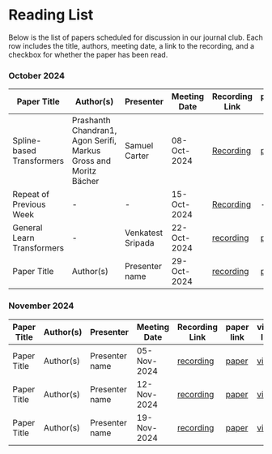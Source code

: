 # Reading List

Below is the list of papers scheduled for discussion in our journal club. Each row includes the title, authors, meeting date, a link to the recording, and a checkbox for whether the paper has been read.

### October 2024

| Paper Title       | Author(s)           | Presenter | Meeting Date | Recording Link              | paper link | video link | Prerequisites   |
|-------------------|---------------------|-----------|---------------|----------------------------|------------|------------|--------|
| Spline-based Transformers     | Prashanth Chandran1, Agon Serifi, Markus Gross and Moritz Bächer | Samuel Carter | 08-Oct-2024  | [Recording](https://surreyac-my.sharepoint.com/:v:/g/personal/sc02949_surrey_ac_uk/ERJuO31i2N9AmM5kTET4lQQBvCGfqaC7sOVMSOm0Cp8OLQ?nav=eyJyZWZlcnJhbEluZm8iOnsicmVmZXJyYWxBcHAiOiJPbmVEcml2ZUZvckJ1c2luZXNzIiwicmVmZXJyYWxBcHBQbGF0Zm9ybSI6IldlYiIsInJlZmVycmFsTW9kZSI6InZpZXciLCJyZWZlcnJhbFZpZXciOiJNeUZpbGVzTGlua0NvcHkifX0&e=Safbf1) | [paper](https://la.disneyresearch.com/publication/spline-based-transformers/) | [video](https://www.youtube.com/watch?v=AzolLlIbKhg&t=6s) | Transformer Position Embeddings    |
| Repeat of Previous Week      | -         | - | 15-Oct-2024 | [Recording](https://surreyac-my.sharepoint.com/personal/sc02949_surrey_ac_uk/_layouts/15/stream.aspx?id=%2Fpersonal%2Fsc02949%5Fsurrey%5Fac%5Fuk%2FDocuments%2FPaper%20Journal%20Club%2FRecording%2FPaper%20Journal%20Club%20%5BOct%20%2D%20Dec%202024%5D%2D20241015%5F160355%2DMeeting%20Recording%2Emp4&referrer=StreamWebApp%2EWeb&referrerScenario=AddressBarCopied%2Eview%2Ef17be710%2D6360%2D48b7%2Db857%2D72197150c6d4) | - | - | [ ]    |
| General Learn Transformers      |      -    | Venkatest Sripada | 22-Oct-2024 | [recording]() | [paper]() | [video]() | [ ]    |
| Paper Title      | Author(s)           | Presenter name | 29-Oct-2024 | [recording]() | [paper]() | [video]() | [ ]    |

### November 2024

| Paper Title       | Author(s)           | Presenter | Meeting Date | Recording Link              | paper link | video link | Read   |
|-------------------|---------------------|-----------|---------------|----------------------------|------------|------------|--------|
| Paper Title      | Author(s)           | Presenter name | 05-Nov-2024 | [recording]() | [paper]() | [video]() | [ ]    |
| Paper Title      | Author(s)           | Presenter name | 12-Nov-2024 | [recording]() | [paper]() | [video]() | [ ]    |
| Paper Title      | Author(s)           | Presenter name | 19-Nov-2024 | [recording]() | [paper]() | [video]() | [ ]    |

